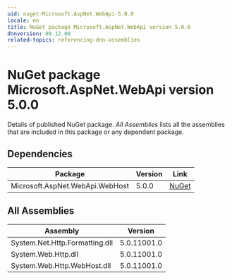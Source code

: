 ```yaml
---
uid: nuget-Microsoft.AspNet.WebApi-5.0.0
locale: en
title: NuGet package Microsoft.AspNet.WebApi version 5.0.0
dnnversion: 09.12.00
related-topics: referencing-dnn-assemblies
---
```


# NuGet package Microsoft.AspNet.WebApi version 5.0.0
Details of published NuGet package.
*All Assemblies* lists all the assemblies that are included in this package or any dependent package.

## Dependencies

|Package|Version|Link|
|---|---|---|
|Microsoft.AspNet.WebApi.WebHost|5.0.0|[NuGet](https://www.nuget.org/packages/Microsoft.AspNet.WebApi.WebHost/5.0.0)|

## All Assemblies

|Assembly|Version|
|---|---|
|System.Net.Http.Formatting.dll|5.0.11001.0|
|System.Web.Http.dll|5.0.11001.0|
|System.Web.Http.WebHost.dll|5.0.11001.0|

